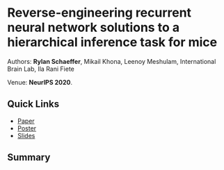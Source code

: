 # Reverse-engineering recurrent neural network solutions to a hierarchical inference task for mice

Authors: **Rylan Schaeffer**, Mikail Khona, Leenoy Meshulam, International Brain Lab, Ila Rani Fiete 

Venue: **NeurIPS 2020**.

## Quick Links

- [Paper](paper.pdf)
- [Poster](poster.pdf)
- [Slides](slides.pdf)

## Summary